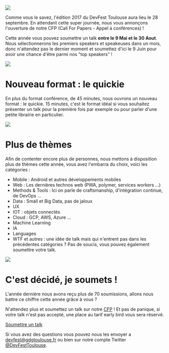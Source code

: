 ![](/images/posts/cfp1.jpg)

Comme vous le savez, l'édition 2017 du DevFest Toulouse aura lieu le 28 septembre. En attendant cette super journée, nous vous annonçons l'ouverture de notre CFP (Call For Papers - Appel à conférences) !

Cette année vous pouvez soumettre un talk <b>entre le 9 Mai et le 30 Aout</b>. Nous sélectionnerons les premiers speakers et speakeuses dans un mois, donc n'attendez pas le dernier moment et soumettez d'ici le 9 Juin pour avoir une chance d'être parmi nos "top speakers" !

![](/images/posts/cfp2.jpg)

# Nouveau format : le quickie

En plus du format conférence, de 45 minutes, nous ouvrons un nouveau format : le quickie. 15 minutes, c'est le format idéal si vous souhaitez présenter un talk pour la première fois par exemple ou pour parler d'une petite librairie en particulier.

![](/images/posts/cfp3.jpg)

# Plus de thèmes

Afin de contenter encore plus de personnes, nous mettons à disposition plus de thèmes cette année, vous avez l'embarra du choix, voici les catégories :
* Mobile : Android et autres développements mobiles
* Web : Les dernières technos web (PWA, polymer, services workers ...)
* Methods & Tools : Ici on parle de craftsmanship, d'intégration continue, de DevOps ...
* Data : Small et Big Data, pas de jaloux
* UX
* IOT : objets connectés
* Cloud : GCP, AWS, Azure ...
* Machine Learning
* IA
* Languages
* WTF et autres : une idée de talk mais qui n'entrent pas dans les précédentes catégories ? Pas de soucis, vous pouvez également soumettre votre talk.

![](/images/posts/cfp4.jpg)

# C'est décidé, je soumets !

L'année dernière nous avons reçu plus de 70 soumissions, allons nous battre ce chiffre cette année grâce à vous ?

N'attendez plus et soumettez un talk sur notre [CFP](https://devfest-toulouse.cfp.io/) !
Et pas de panique, si votre talk n'est pas accepté, une place au tarif early bird vous sera réservé.
 
  <a class="block-link" href="https://devfest-toulouse.cfp.io/" target="_blank" rel="noopener noreferrer">
        <paper-button class="primary" raised>Soumettre un talk</paper-button>
      </a>

Si vous avez des questions vous pouvez nous les envoyer a [devfest@gdgtoulouse.fr](devfest@gdgtoulouse.fr) ou bien sur notre compte Twitter [@DevFestToulouse](https://www.twitter.com/devfesttoulouse).


